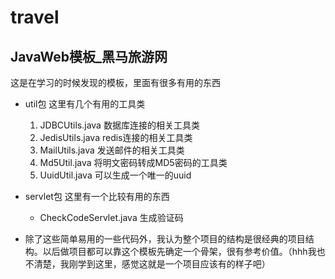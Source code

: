 # travel
## JavaWeb模板_黑马旅游网
这是在学习的时候发现的模板，里面有很多有用的东西
* util包 这里有几个有用的工具类
	1. JDBCUtils.java 数据库连接的相关工具类
	2. JedisUtils.java redis连接的相关工具类
	3. MailUtils.java 发送邮件的相关工具类
	4. Md5Util.java	将明文密码转成MD5密码的工具类
	5. UuidUtil.java 可以生成一个唯一的uuid

* servlet包 这里有一个比较有用的东西
	* CheckCodeServlet.java 生成验证码
* 除了这些简单易用的一些代码外，我认为整个项目的结构是很经典的项目结构。以后做项目都可以靠这个模板先确定一个骨架，很有参考价值。（hhh我也不清楚，我刚学到这里，感觉这就是一个项目应该有的样子吧）
